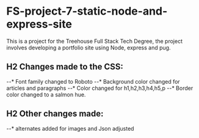 # FS-project-7-static-node-and-express-site

This is a project for the Treehouse Full Stack Tech Degree, the project involves developing a portfolio site using Node, express and pug.
## H2 Changes made to the CSS:
--* Font family changed to Roboto
--* Background color changed for articles and paragraphs
--* Color changed for h1,h2,h3,h4,h5,p
--* Border color changed to a salmon hue.

## H2 Other changes made:
--* alternates added for images and Json adjusted
